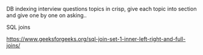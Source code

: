 

DB indexing interview questions topics in crisp, give each topic into section and give one by one on asking..


SQL joins

https://www.geeksforgeeks.org/sql-join-set-1-inner-left-right-and-full-joins/

